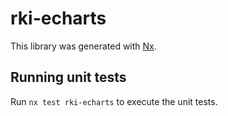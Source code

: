 # rki-echarts

This library was generated with [Nx](https://nx.dev).

## Running unit tests

Run `nx test rki-echarts` to execute the unit tests.

